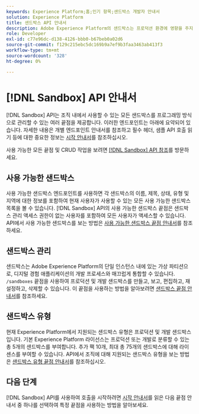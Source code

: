 ```yaml
---
keywords: Experience Platform;홈;인기 항목;샌드박스 개발자 안내서
solution: Experience Platform
title: 샌드박스 API 안내서
description: Adobe Experience Platform의 샌드박스는 프로덕션 환경에 영향을 주지 않고 기능을 테스트하고 실험을 실행하며 사용자 지정 구성을 만들 수 있는 격리된 개발 환경을 제공합니다.
role: Developer
exl-id: c77e96dc-d138-4126-bbb0-b67beb0a02d6
source-git-commit: f129c215ebc5dc169b9a7ef9b3faa3463ab413f3
workflow-type: tm+mt
source-wordcount: '328'
ht-degree: 0%

---
```


# [!DNL Sandbox] API 안내서

[!DNL Sandbox] API는 조직 내에서 사용할 수 있는 모든 샌드박스를 프로그래밍 방식으로 관리할 수 있는 여러 끝점을 제공합니다. 이러한 엔드포인트는 아래에 요약되어 있습니다. 자세한 내용은 개별 엔드포인트 안내서를 참조하고 필수 헤더, 샘플 API 호출 읽기 등에 대한 중요한 정보는 [시작 안내서](./getting-started.md)를 참조하십시오.

사용 가능한 모든 끝점 및 CRUD 작업을 보려면 [[!DNL Sandbox] API 참조](https://www.adobe.io/experience-platform-apis/references/sandbox)를 방문하세요.

## 사용 가능한 샌드박스

사용 가능한 샌드박스 엔드포인트를 사용하면 각 샌드박스의 이름, 제목, 상태, 유형 및 지역에 대한 정보를 포함하여 현재 사용자가 사용할 수 있는 모든 사용 가능한 샌드박스 목록을 볼 수 있습니다. [!DNL Sandbox] API의 사용 가능한 샌드박스 끝점은 샌드박스 관리 액세스 권한이 없는 사용자를 포함하여 모든 사용자가 액세스할 수 있습니다. API에서 사용 가능한 샌드박스를 보는 방법은 [사용 가능한 샌드박스 끝점 안내서](./available.md)를 참조하세요.

## 샌드박스 관리

샌드박스는 Adobe Experience Platform의 단일 인스턴스 내에 있는 가상 파티션으로, 디지털 경험 애플리케이션의 개발 프로세스와 매끄럽게 통합할 수 있습니다. `/sandboxes` 끝점을 사용하여 프로덕션 및 개발 샌드박스를 만들고, 보고, 편집하고, 재설정하고, 삭제할 수 있습니다. 이 끝점을 사용하는 방법을 알아보려면 [샌드박스 끝점 안내서](./sandboxes.md)를 참조하세요.

## 샌드박스 유형

현재 Experience Platform에서 지원되는 샌드박스 유형은 프로덕션 및 개발 샌드박스입니다. 기본 Experience Platform 라이선스는 프로덕션 또는 개발로 분류할 수 있는 총 5개의 샌드박스를 부여합니다. 추가 팩 10개, 최대 총 75개의 샌드박스에 대해 라이센스를 부여할 수 있습니다. API에서 조직에 대해 지원되는 샌드박스 유형을 보는 방법은 [샌드박스 유형 끝점 안내서](./types.md)를 참조하십시오.

## 다음 단계

[!DNL Sandbox] API를 사용하여 호출을 시작하려면 [시작 안내서](./getting-started.md)를 읽은 다음 끝점 안내서 중 하나를 선택하여 특정 끝점을 사용하는 방법을 알아보세요.
